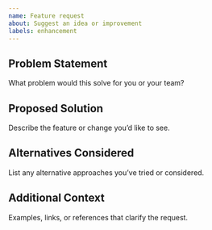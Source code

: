 ```yaml
---
name: Feature request
about: Suggest an idea or improvement
labels: enhancement
---
```


## Problem Statement
What problem would this solve for you or your team?

## Proposed Solution
Describe the feature or change you’d like to see.

## Alternatives Considered
List any alternative approaches you’ve tried or considered.

## Additional Context
Examples, links, or references that clarify the request.
